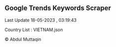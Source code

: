 

## Google Trends Keywords Scraper 
 
Last Update 18-05-2023 , 03:19:43

Country List :
VIETNAM.json



© Abdul Muttaqin 
